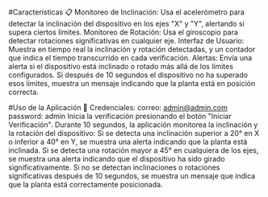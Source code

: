 #Características 📋
Monitoreo de Inclinación: Usa el acelerómetro para detectar la inclinación del dispositivo en los ejes "X" y "Y", alertando si supera ciertos límites.
Monitoreo de Rotación: Usa el giroscopio para detectar rotaciones significativas en cualquier eje.
Interfaz de Usuario: Muestra en tiempo real la inclinación y rotación detectadas, y un contador que indica el tiempo transcurrido en cada verificación.
Alertas: Envía una alerta si el dispositivo está inclinado o rotado más allá de los límites configurados. Si después de 10 segundos el dispositivo no ha superado esos límites, muestra un mensaje indicando que la planta está en posición correcta.

#Uso de la Aplicación 📲
Credenciales:
correo: admin@admin.com
password: admin
Inicia la verificación presionando el botón "Iniciar Verificación".
Durante 10 segundos, la aplicación monitorea la inclinación y la rotación del dispositivo:
Si se detecta una inclinación superior a 20° en X o inferior a 40° en Y, se muestra una alerta indicando que la planta está inclinada.
Si se detecta una rotación mayor a 45° en cualquiera de los ejes, se muestra una alerta indicando que el dispositivo ha sido girado significativamente.
Si no se detectan inclinaciones o rotaciones significativas después de 10 segundos, se muestra un mensaje que indica que la planta está correctamente posicionada.
